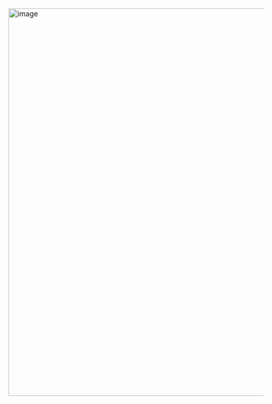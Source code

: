 <img width="766" alt="image" src="https://user-images.githubusercontent.com/88610333/182073331-93def2e4-f27b-45b6-ae62-65eb1367432b.png">

